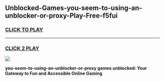 
## Unblocked-Games-you-seem-to-using-an-unblocker-or-proxy-Play-Free-f5fui
<h3>
<a href="https://premium76.site?title=you-seem-to-using-an-unblocker-or-proxy&ref=20M">CLICK TO PLAY</a></h3>
<hr>

<h3>
<a href="https://premium76.site?title=you-seem-to-using-an-unblocker-or-proxy&ref=20M">CLICK 2 PLAY</a>
  
</h3>

<a href="https://premium76.site?title=you-seem-to-using-an-unblocker-or-proxy&ref=19M"><img src="https://clearcache.store/games.png"></a>


**you-seem-to-using-an-unblocker-or-proxy games unblocked: Your Gateway to Fun and Accessible Online Gaming**
